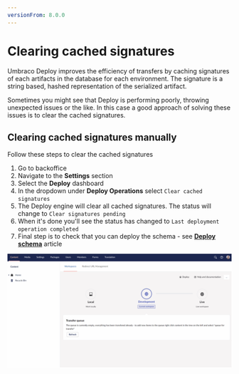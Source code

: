 ```yaml
---
versionFrom: 8.0.0
---
```


# Clearing cached signatures

Umbraco Deploy improves the efficiency of transfers by caching signatures of each artifacts in the database for each environment. The signature is a string based, hashed representation of the serialized artifact.

Sometimes you might see that Deploy is performing poorly, throwing unexpected issues or the like. In this case a good approach of solving these issues is to clear the cached signatures.

## Clearing cached signatures manually

Follow these steps to clear the cached signatures

1. Go to backoffice
2. Navigate to the **Settings** section
3. Select the **Deploy** dashboard
4. In the dropdown under **Deploy Operations** select `Clear cached signatures`
5. The Deploy engine will clear all cached signatures. The status will change to `Clear signatures pending`
6. When it's done you'll see the status has changed to `Last deployment operation completed`
7. Final step is to check that you can deploy the schema - see [**Deploy schema**](../Deploy-schema) article

![Clear cached signatures](images/clear-cached-signatures.gif)
